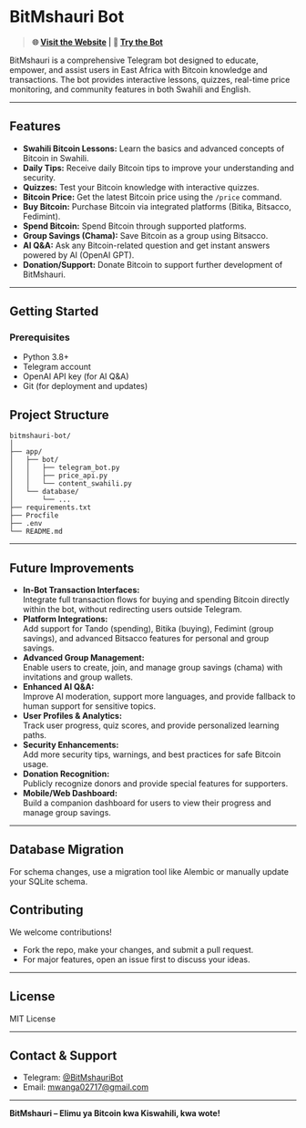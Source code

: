 # BitMshauri Bot

> **🌐 [Visit the Website](https://mwangaza-lab.github.io/bitmshauri-bot/) | 🤖 [Try the Bot](https://t.me/BitMshauriBot)**

BitMshauri is a comprehensive Telegram bot designed to educate, empower, and assist users in East Africa with Bitcoin knowledge and transactions. The bot provides interactive lessons, quizzes, real-time price monitoring, and community features in both Swahili and English.

---

## Features

- **Swahili Bitcoin Lessons:** Learn the basics and advanced concepts of Bitcoin in Swahili.
- **Daily Tips:** Receive daily Bitcoin tips to improve your understanding and security.
- **Quizzes:** Test your Bitcoin knowledge with interactive quizzes.
- **Bitcoin Price:** Get the latest Bitcoin price using the `/price` command.
- **Buy Bitcoin:** Purchase Bitcoin via integrated platforms (Bitika, Bitsacco, Fedimint).
- **Spend Bitcoin:** Spend Bitcoin through supported platforms.
- **Group Savings (Chama):** Save Bitcoin as a group using Bitsacco.
- **AI Q&A:** Ask any Bitcoin-related question and get instant answers powered by AI (OpenAI GPT).
- **Donation/Support:** Donate Bitcoin to support further development of BitMshauri.

---

## Getting Started

### Prerequisites

- Python 3.8+
- Telegram account
- OpenAI API key (for AI Q&A)
- Git (for deployment and updates)


## Project Structure

```
bitmshauri-bot/
│
├── app/
│   ├── bot/
│   │   ├── telegram_bot.py
│   │   ├── price_api.py
│   │   └── content_swahili.py
│   └── database/
│       └── ...
├── requirements.txt
├── Procfile
├── .env
└── README.md
```

---

## Future Improvements

- **In-Bot Transaction Interfaces:**  
  Integrate full transaction flows for buying and spending Bitcoin directly within the bot, without redirecting users outside Telegram.
- **Platform Integrations:**  
  Add support for Tando (spending), Bitika (buying), Fedimint (group savings), and advanced Bitsacco features for personal and group savings.
- **Advanced Group Management:**  
  Enable users to create, join, and manage group savings (chama) with invitations and group wallets.
- **Enhanced AI Q&A:**  
  Improve AI moderation, support more languages, and provide fallback to human support for sensitive topics.
- **User Profiles & Analytics:**  
  Track user progress, quiz scores, and provide personalized learning paths.
- **Security Enhancements:**  
  Add more security tips, warnings, and best practices for safe Bitcoin usage.
- **Donation Recognition:**  
  Publicly recognize donors and provide special features for supporters.
- **Mobile/Web Dashboard:**  
  Build a companion dashboard for users to view their progress and manage group savings.

---

## Database Migration
For schema changes, use a migration tool like Alembic or manually update your SQLite schema.

## Contributing

We welcome contributions!  
- Fork the repo, make your changes, and submit a pull request.
- For major features, open an issue first to discuss your ideas.

---

## License

MIT License

---

## Contact & Support

- Telegram: [@BitMshauriBot](https://t.me/BitMshauriBot)
- Email: mwanga02717@gmail.com

---

**BitMshauri – Elimu ya Bitcoin kwa Kiswahili, kwa wote!**
